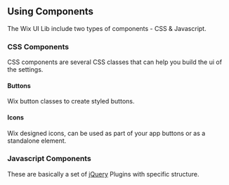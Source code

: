 ## Using Components
<!-- UsingComponents -->


The Wix UI Lib include two types of components - CSS & Javascript.

### CSS Components

CSS components are several CSS classes that can help you build the ui of the settings.

#### Buttons

Wix button classes to create styled buttons.

#### Icons

Wix designed icons, can be used as part of your app buttons or as a standalone element.

### Javascript Components

These are basically a set of [jQuery](http://jquery.com/) Plugins with specific structure.
